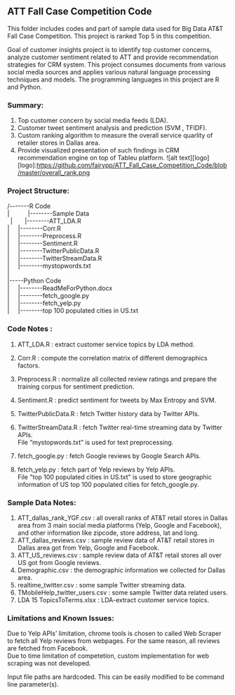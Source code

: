 ## ATT Fall Case Competition Code
This folder includes codes and part of sample data used for Big Data AT&T Fall Case Competition. This project is ranked Top 5 in this competition. 

Goal of customer insights project is to identify top customer concerns, analyze customer sentiment related to ATT and provide recommendation strategies for CRM system. This project consumes documents from various social media sources and applies various natural language processing techniques and models. The programming languages in this project are R and Python.

### Summary:
1. Top customer concern by social media feeds (LDA).
2. Customer tweet sentiment analysis and prediction (SVM , TFIDF).
3. Custom ranking algorithm to measure the overall service quarlity of retailer stores in Dallas area.
4. Provide visualized presentation of such findings in CRM recommendation engine on top of Tableu platform.
![alt text][logo]
[logo]:https://github.com/fairypp/ATT_Fall_Case_Competition_Code/blob/master/overall_rank.png

### Project Structure:  

/-------R Code   
 |&emsp;&emsp;&emsp;|--------Sample Data  
&ensp;|&ensp;&ensp;&ensp;&ensp;|--------ATT_LDA.R  
 |&nbsp;&nbsp;&nbsp;&nbsp;&nbsp;|--------Corr.R  
 |&nbsp;&nbsp;&nbsp;&nbsp;&nbsp;|--------Preprocess.R  
 |&nbsp;&nbsp;&nbsp;&nbsp;&nbsp;|--------Sentiment.R  
 |&nbsp;&nbsp;&nbsp;&nbsp;&nbsp;|--------TwitterPublicData.R  
 |&nbsp;&nbsp;&nbsp;&nbsp;&nbsp;|--------TwitterStreamData.R  
 |&nbsp;&nbsp;&nbsp;&nbsp;&nbsp;|--------mystopwords.txt  
 |  
 |-----Python Code  
 |&nbsp;&nbsp;&nbsp;&nbsp;&nbsp;|--------ReadMeForPython.docx  
 |&nbsp;&nbsp;&nbsp;&nbsp;&nbsp;|--------fetch_google.py  
 |&nbsp;&nbsp;&nbsp;&nbsp;&nbsp;|--------fetch_yelp.py  
 |&nbsp;&nbsp;&nbsp;&nbsp;&nbsp;|--------top 100 populated cities in US.txt  

### Code Notes : 
1) ATT_LDA.R           : extract customer service topics by LDA method.  
2) Corr.R              : compute the correlation matrix of different demographics factors.  
3) Preprocess.R	       : normalize all collected review ratings and prepare the training corpus for sentiment prediction.  
4) Sentiment.R         : predict sentiment for tweets by Max Entropy and SVM.  
5) TwitterPublicData.R : fetch Twitter history data by Twitter APIs.  
6) TwitterStreamData.R : fetch Twitter real-time streaming data by Twitter APIs.  
File “mystopwords.txt” is used for text preprocessing.  

7) fetch_google.py     : fetch Google reviews by Google Search APIs.  
8) fetch_yelp.py       : fetch part of Yelp reviews by Yelp APIs.  
File "top 100 populated cities in US.txt" is used to store geographic information of US top 100 populated cities for fetch_google.py.  

### Sample Data Notes:
1)	ATT_dallas_rank_YGF.csv : all overall ranks of AT&T retail stores in Dallas area from 3 main social media platforms (Yelp, Google and Facebook), and other information like zipcode, store address, lat and long.    
2)	ATT_dallas_reviews.csv : sample review data of AT&T retail stores in Dallas area got from Yelp, Google and Facebook.  
3)	ATT_US_reviews.csv : sample review data of AT&T retail stores all over US got from Google reviews.  
4)	Demographic.csv : the demographic information we collected for Dallas area.  
5)	realtime_twitter.csv : some sample Twitter streaming data.  
6)	TMobileHelp_twitter_users.csv : some sample Twitter data related users.  
7)	LDA 15 TopicsToTerms.xlsx : LDA-extract customer service topics.  


### Limitations and Known Issues:
Due to Yelp APIs’ limitation, chrome tools is chosen to called Web Scraper to fetch all Yelp reviews from webpages. For the same reason, all reviews are fetched from Facebook.   
Due to time limitation of competetion, custom implementation for web scraping was not developed.   

Input file paths are hardcoded. This can be easily modified to be command line parameter(s). 


